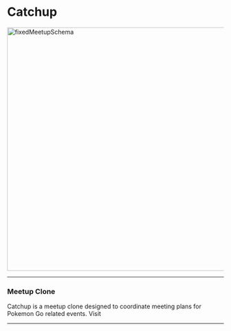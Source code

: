 # Catchup

<img width="566" alt="fixedMeetupSchema" src="https://user-images.githubusercontent.com/108594436/191627082-dcd2f45f-f7c6-4c1c-a25d-684ff367bbc4.PNG">


***
### Meetup Clone

Catchup is a meetup clone designed to coordinate meeting plans for Pokemon Go related events. Visit

***
<!--
[API DOCUMENTATION](https://github.com/Allendpham/AirBnB/wiki/API-Documentation)

Documentation of the API routes used to make requests to the database.

***
[DATABASE SCHEMA](https://github.com/Allendpham/AirBnB/wiki/Database-Schema)

SQLite3 database schema.

***
[FEATURE LIST](https://github.com/Allendpham/AirBnB/wiki/Feature-List)

List of the functional features of the app.

***
[REDUX STORE SHAPE](https://github.com/Allendpham/AirBnB/wiki/Redux-Store-Shape)

Pseudo code that illustrates the state of the Redux store for the two features that will be implemented. -->
